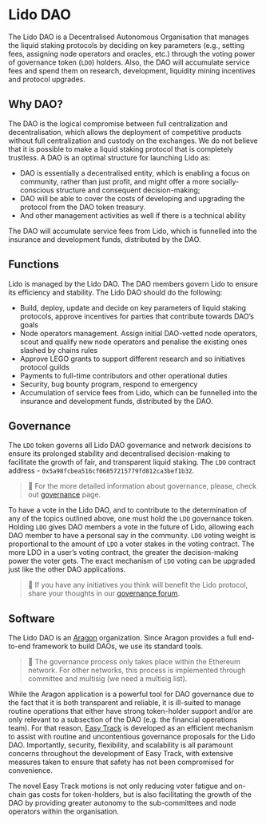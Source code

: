 # Lido DAO

The Lido DAO is a Decentralised Autonomous Organisation that manages the liquid staking protocols by deciding on key parameters (e.g., setting fees, assigning node operators and oracles, etc.) through the voting power of governance token (`LDO`) holders. Also, the DAO will accumulate service fees and spend them on research, development, liquidity mining incentives and protocol upgrades. 

## Why DAO?

The DAO is the logical compromise between full centralization and decentralisation, which allows the deployment of competitive products without full centralization and custody on the exchanges. We do not believe that it is possible to make a liquid staking protocol that is completely trustless. A DAO is an optimal structure for launching Lido as:

- DAO is essentially a decentralised entity, which is enabling a focus on community, rather than just profit, and might offer a more socially-conscious structure and consequent decision-making; 
- DAO will be able to cover the costs of developing and upgrading the protocol from the DAO token treasury. 
- And other management activities as well if there is a technical ability

The DAO will accumulate service fees from Lido, which is funnelled into the insurance and development funds, distributed by the DAO.

## Functions

Lido is managed by the Lido DAO. The DAO members govern Lido to ensure its efficiency and stability. The Lido DAO should do the following:
- Build, deploy, update and decide on key parameters of liquid staking protocols, approve incentives for parties that contribute towards DAO’s goals
- Node operators management. Assign initial DAO-vetted node operators, scout and qualify new node operators and penalise the existing ones slashed by chains rules
- Approve LEGO grants to support different research and so initiatives protocol guilds
- Payments to full-time contributors and other operational duties
- Security, bug bounty program, respond to emergency
- Accumulation of service fees from Lido, which can be funnelled into the insurance and development funds, distributed by the DAO.


## Governance

The `LDO` token governs all Lido DAO governance and network decisions to ensure its prolonged stability and decentralised decision-making to facilitate the growth of fair, and transparent liquid staking.  The `LDO` contract address - `0x5a98fcbea516cf06857215779fd812ca3bef1b32`.

> 📝 For the more detailed information about governance, please, check out [governance](https://lido.fi/governance-process) page. 

To have a vote in the Lido DAO, and to contribute to the determination of any of the topics outlined above, one must hold the `LDO` governance token. Holding `LDO` gives DAO members a vote in the future of Lido, allowing each DAO member to have a personal say in the community. `LDO` voting weight is proportional to the amount of `LDO` a voter stakes in the voting contract. The more LDO in a user’s voting contract, the greater the decision-making power the voter gets. The exact mechanism of `LDO` voting can be upgraded just like the other DAO applications.

> 📝 If you have any initiatives you think will benefit the Lido protocol, share your thoughts in our [governance forum](https://research.lido.fi).

## Software

The Lido DAO is an [Aragon](https://aragon.org/dao) organization. Since Aragon provides a full end-to-end framework to build DAOs, we use its standard tools.

> 📝 The governance process only takes place within the Ethereum network. For other networks, this process is implemented through committee and multisig (we need a multisig list).

While the Aragon application is a powerful tool for DAO governance due to the fact that it is both transparent and reliable, it is ill-suited to manage routine operations that either have strong token-holder support and/or are only relevant to a subsection of the DAO (e.g. the financial operations team). For that reason, [Easy Track](https://easytrack.lido.fi/) is developed as an efficient mechanism to assist with routine and uncontentious governance proposals for the Lido DAO. Importantly, security, flexibility, and scalability is all paramount concerns throughout the development of Easy Track, with extensive measures taken to ensure that safety has not been compromised for convenience.

The novel Easy Track motions is not only reducing voter fatigue and on-chain gas costs for token-holders, but is also facilitating the growth of the DAO by providing greater autonomy to the sub-committees and node operators within the organisation.
